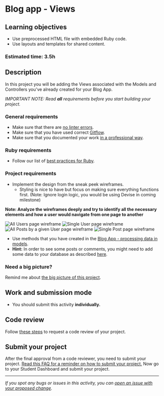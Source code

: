 # Blog app - Views

## Learning objectives
- Use preprocessed HTML file with embedded Ruby code.
- Use layouts and templates for shared content.

### Estimated time: 3.5h

## Description
In this project you will be adding the Views associated with the Models and Controllers you've already created for your Blog App.

*IMPORTANT NOTE: Read **all** requirements before you start building your project.*

### General requirements

- Make sure that there are [no linter errors](https://github.com/microverseinc/linters-config).
- Make sure that you have used correct [Gitflow](https://github.com/microverseinc/curriculum-transversal-skills/blob/main/git-github/articles/gitflow.md).
- Make sure that you documented your work [in a professional way](https://github.com/microverseinc/curriculum-transversal-skills/blob/main/documentation/articles/professional_repo_rules.md).

### Ruby requirements
- Follow our list of [best practices for Ruby](https://github.com/microverseinc/curriculum-ruby/blob/main/articles/ruby_best_practices.md).

### Project requirements
- Implement the design from the sneak peek wireframes.
    - Styling is nice to have but focus on making sure everything functions first. (Note: Ignore login logic, you would be using Devise in coming milestone)

**Note: Analyze the wireframes deeply and try to identify all the necessary elements and how a user would navigate from one page to another**
    
![All Users page wireframe](../images/blog_root_users.png) ![Single User page wireframe](../images/blog_user_page.png) ![All Posts by a given User page wireframe](../images/blog_user_all_posts.png) ![Single Post page wireframe](../images/blog_single_post.png)

- Use methods that you have created in the [Blog App - processing data in models](https://github.com/microverseinc/curriculum-rails/blob/main/blog-app/projects/Processing_data_model_project.md).
- **Hint:** In order to see some posts or comments, you might need to add some data to your database as described [here](https://github.com/microverseinc/curriculum-rails/blob/main/blog-app/projects/Processing_data_model_project.md#use-models-to-insert-data).

### Need a big picture? 

Remind me about [the big picture of this project](../sneak_peek.md).

## Work and submission mode

- You should submit this activity **individually.**

## Code review

Follow [these steps](https://github.com/microverseinc/curriculum-transversal-skills/blob/main/code-review/articles/how_to_ask_for_a_code_review.md) to request a code review of your project.

## Submit your project

After the final approval from a code reviewer, you need to submit your project.
[Read this FAQ for a reminder on how to submit your project.](https://microverse.zendesk.com/hc/en-us/articles/360061344234)
Now go to your Student Dashboard and submit your project.

------

_If you spot any bugs or issues in this activity, you can [open an issue with your proposed change](https://github.com/microverseinc/curriculum-transversal-skills/blob/main/git-github/articles/open_issue.md)._
